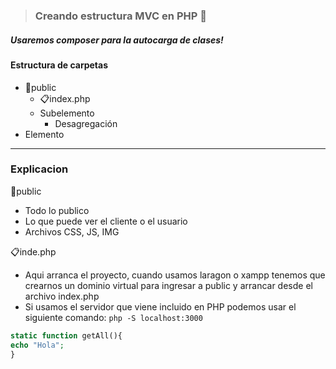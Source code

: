 > ### Creando estructura MVC en PHP 👋 
##### Usaremos composer para la autocarga de clases!

<!-- <img align="right" alt="img" src="https://github.com/FernandoRoldan93/FernandoRoldan93/blob/master/cover_image.jpg" width="50%" height="auto" /> -->

#### **Estructura de carpetas**
* 📁public 
    + 📋index.php 
    + Subelemento
        - Desagregación
* Elemento


<hr>


### Explicacion
📁public
 - Todo lo publico
 - Lo que puede ver el cliente o el usuario
 - Archivos CSS, JS, IMG


📋inde.php
 - Aqui arranca el proyecto, cuando usamos laragon o xampp tenemos que crearnos un dominio virtual para ingresar a public y arrancar desde el archivo index.php
 - Si usamos el servidor que viene incluido en PHP podemos usar el siguiente comando:  ```php -S localhost:3000 ```




 

```php
static function getAll(){
echo "Hola";
}
```
